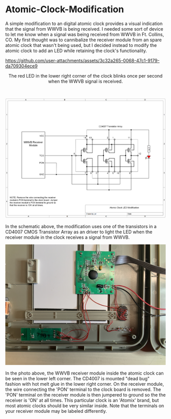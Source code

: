 # Atomic-Clock-Modification
A simple modification to an digital atomic clock provides a visual indication that the signal from WWVB is being received. 
I needed some sort of device to let me know when a signal was being received from WWVB in Ft. Collins, CO. My first thought was to cannibalize the receiver module from an spare atomic clock that wasn't being used, but I decided instead to modify the atomic clock to add an LED while retaining the clock's functionality.

https://github.com/user-attachments/assets/3c32a265-0068-47c1-9179-da709304ece9
<p align="center">The red LED in the lower right corner of the clock blinks once per second when the WWVB signal is received.</p><br>
<p align="center"><img src="/images/Atomic Clock Modification.png"/>
<p align="left">
In the schematic above, the modification uses one of the transistors in a CD4007 CMOS Transistor Array as an driver to light the LED when the receiver module in the clock receives a signal from WWVB.

<p align="center"><img src="/images/Clock Internals.JPG"/>
<p align="left">
In the photo above, the WWVB receiver module inside the atomic clock can be seen in the lower left corner. The CD4007 is mounted "dead bug" fashion with hot melt glue in the lower right corner. On the receiver module, the wire connecting the 'PON' terminal to the clock board is removed. The 'PON' terminal on the receiver module is then jumpered to ground so the the receiver is 'ON' at all times. This particular clock is an 'Atomix' brand, but most atomic clocks should be very similar inside. Note that the terminals on your receiver module may be labeled differently.


